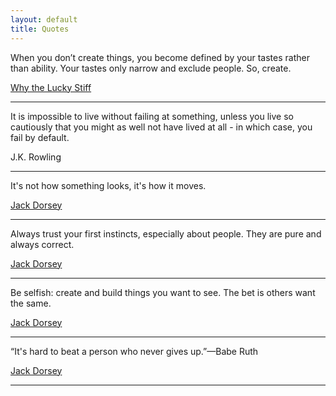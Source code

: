 ```yaml
---
layout: default
title: Quotes
---
```



When you don’t create things, you become defined by your tastes rather than ability. Your tastes only narrow and exclude people. So, create.

[Why the Lucky Stiff](http://favstar.fm/users/_why/status/881768089)

---


It is impossible to live without failing at something, unless you live so cautiously that you might as well not have lived at all - in which case, you fail by default.

J.K. Rowling

---

It's not how something looks, it's how it moves. 


[Jack Dorsey](https://twitter.com/jack/status/416766906641956864)

---

Always trust your first instincts, especially about people. They are pure and always correct.


[Jack Dorsey](https://twitter.com/jack/status/339591691927429121)


---

Be selfish: create and build things you want to see. The bet is others want the same.

[Jack Dorsey](https://twitter.com/jack/status/331412068391587841)

---

“It's hard to beat a person who never gives up.”—Babe Ruth

[Jack Dorsey](https://twitter.com/jack/status/328661838428512256)


---



